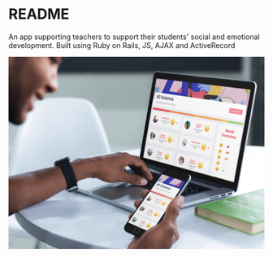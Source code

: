 # README

An app supporting teachers to support their students' social and emotional development. Built using Ruby on Rails, JS, AJAX and ActiveRecord

![Sammi App Mockup](/app/assets/images/sammi-mockup.png)